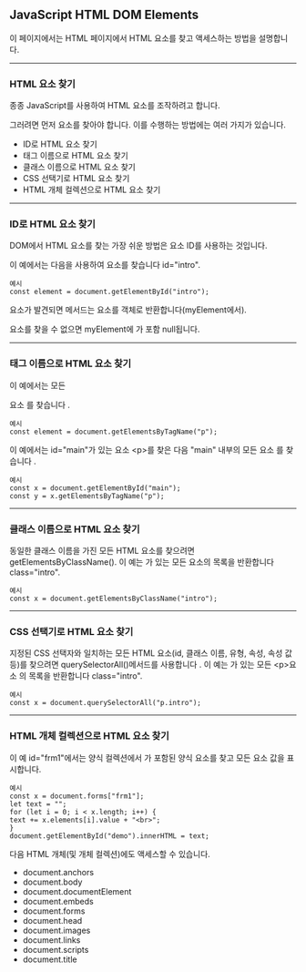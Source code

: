 ## JavaScript HTML DOM Elements

이 페이지에서는 HTML 페이지에서 HTML 요소를 찾고 액세스하는 방법을 설명합니다.

---

### HTML 요소 찾기

종종 JavaScript를 사용하여 HTML 요소를 조작하려고 합니다.

그러려면 먼저 요소를 찾아야 합니다. 이를 수행하는 방법에는 여러 가지가 있습니다.

- ID로 HTML 요소 찾기
- 태그 이름으로 HTML 요소 찾기
- 클래스 이름으로 HTML 요소 찾기
- CSS 선택기로 HTML 요소 찾기
- HTML 개체 컬렉션으로 HTML 요소 찾기

---

### ID로 HTML 요소 찾기

DOM에서 HTML 요소를 찾는 가장 쉬운 방법은 요소 ID를 사용하는 것입니다.

이 예에서는 다음을 사용하여 요소를 찾습니다 id="intro".

    예시
    const element = document.getElementById("intro");

요소가 발견되면 메서드는 요소를 객체로 반환합니다(myElement에서).

요소를 찾을 수 없으면 myElement에 가 포함 null됩니다.

---

### 태그 이름으로 HTML 요소 찾기

이 예에서는 모든 <p>요소 를 찾습니다 .

    예시
    const element = document.getElementsByTagName("p");

이 예에서는 id="main"가 있는 요소 \<p>를 찾은 다음 "main" 내부의 모든 요소 를 찾습니다 .

    예시
    const x = document.getElementById("main");
    const y = x.getElementsByTagName("p");

---

### 클래스 이름으로 HTML 요소 찾기

동일한 클래스 이름을 가진 모든 HTML 요소를 찾으려면 getElementsByClassName().
이 예는 가 있는 모든 요소의 목록을 반환합니다 class="intro".

    예시
    const x = document.getElementsByClassName("intro");

---

### CSS 선택기로 HTML 요소 찾기

지정된 CSS 선택자와 일치하는 모든 HTML 요소(id, 클래스 이름, 유형, 속성, 속성 값 등)를 찾으려면 querySelectorAll()메서드를 사용합니다 .
이 예는 가 있는 모든 \<p>요소 의 목록을 반환합니다 class="intro".

    예시
    const x = document.querySelectorAll("p.intro");

---

### HTML 개체 컬렉션으로 HTML 요소 찾기

이 예 id="frm1"에서는 양식 컬렉션에서 가 포함된 양식 요소를 찾고 모든 요소 값을 표시합니다.

    예시
    const x = document.forms["frm1"];
    let text = "";
    for (let i = 0; i < x.length; i++) {
    text += x.elements[i].value + "<br>";
    }
    document.getElementById("demo").innerHTML = text;

다음 HTML 개체(및 개체 컬렉션)에도 액세스할 수 있습니다.

- document.anchors
- document.body
- document.documentElement
- document.embeds
- document.forms
- document.head
- document.images
- document.links
- document.scripts
- document.title
